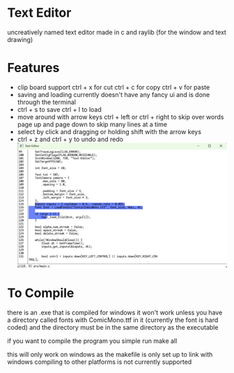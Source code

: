 # Text Editor
uncreatively named text editor made in c and raylib (for the window and text drawing)

# Features
- clip board support ctrl + x for cut ctrl + c for copy ctrl + v for paste
- saving and loading currently doesn't have any fancy ui and is done through the terminal
- ctrl + s to save ctrl + l to load
- move around with arrow keys ctrl + left or ctrl + right to skip over words page up and page down to skip many lines at a time
- select by click and dragging or holding shift with the arrow keys
- ctrl + z and ctrl + y to undo and redo
![image info](images/main.c.png)
# To Compile
there is an .exe that is compiled for windows it won't work unless you have a directory called fonts with ComicMono.ttf in it (currently the font is hard coded) and the directory must be in the same directory as the executable

if you want to compile the program you simple run 
make all

this will only work on windows as the makefile is only set up to link with windows compiling to other platforms is not currently supported
